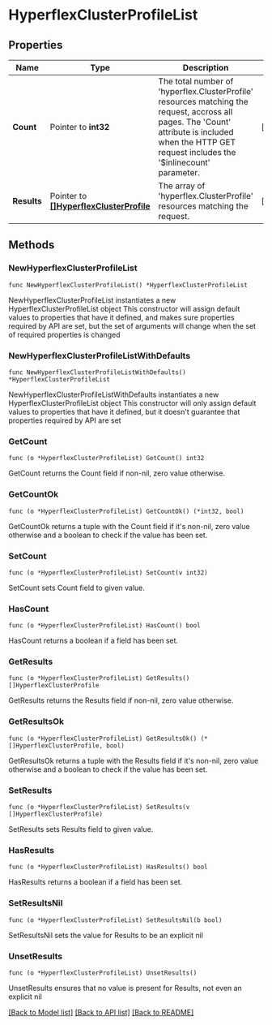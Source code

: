 # HyperflexClusterProfileList

## Properties

Name | Type | Description | Notes
------------ | ------------- | ------------- | -------------
**Count** | Pointer to **int32** | The total number of &#39;hyperflex.ClusterProfile&#39; resources matching the request, accross all pages. The &#39;Count&#39; attribute is included when the HTTP GET request includes the &#39;$inlinecount&#39; parameter. | [optional] 
**Results** | Pointer to [**[]HyperflexClusterProfile**](HyperflexClusterProfile.md) | The array of &#39;hyperflex.ClusterProfile&#39; resources matching the request. | [optional] 

## Methods

### NewHyperflexClusterProfileList

`func NewHyperflexClusterProfileList() *HyperflexClusterProfileList`

NewHyperflexClusterProfileList instantiates a new HyperflexClusterProfileList object
This constructor will assign default values to properties that have it defined,
and makes sure properties required by API are set, but the set of arguments
will change when the set of required properties is changed

### NewHyperflexClusterProfileListWithDefaults

`func NewHyperflexClusterProfileListWithDefaults() *HyperflexClusterProfileList`

NewHyperflexClusterProfileListWithDefaults instantiates a new HyperflexClusterProfileList object
This constructor will only assign default values to properties that have it defined,
but it doesn't guarantee that properties required by API are set

### GetCount

`func (o *HyperflexClusterProfileList) GetCount() int32`

GetCount returns the Count field if non-nil, zero value otherwise.

### GetCountOk

`func (o *HyperflexClusterProfileList) GetCountOk() (*int32, bool)`

GetCountOk returns a tuple with the Count field if it's non-nil, zero value otherwise
and a boolean to check if the value has been set.

### SetCount

`func (o *HyperflexClusterProfileList) SetCount(v int32)`

SetCount sets Count field to given value.

### HasCount

`func (o *HyperflexClusterProfileList) HasCount() bool`

HasCount returns a boolean if a field has been set.

### GetResults

`func (o *HyperflexClusterProfileList) GetResults() []HyperflexClusterProfile`

GetResults returns the Results field if non-nil, zero value otherwise.

### GetResultsOk

`func (o *HyperflexClusterProfileList) GetResultsOk() (*[]HyperflexClusterProfile, bool)`

GetResultsOk returns a tuple with the Results field if it's non-nil, zero value otherwise
and a boolean to check if the value has been set.

### SetResults

`func (o *HyperflexClusterProfileList) SetResults(v []HyperflexClusterProfile)`

SetResults sets Results field to given value.

### HasResults

`func (o *HyperflexClusterProfileList) HasResults() bool`

HasResults returns a boolean if a field has been set.

### SetResultsNil

`func (o *HyperflexClusterProfileList) SetResultsNil(b bool)`

 SetResultsNil sets the value for Results to be an explicit nil

### UnsetResults
`func (o *HyperflexClusterProfileList) UnsetResults()`

UnsetResults ensures that no value is present for Results, not even an explicit nil

[[Back to Model list]](../README.md#documentation-for-models) [[Back to API list]](../README.md#documentation-for-api-endpoints) [[Back to README]](../README.md)


